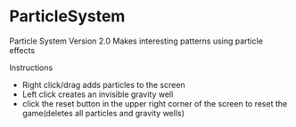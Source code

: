 ParticleSystem
==============

Particle System Version 2.0
Makes interesting patterns using particle effects

Instructions
  - Right click/drag adds particles to the screen
  - Left click creates an invisible gravity well 
  - click the reset button in the upper right corner of the screen to reset the game(deletes all particles and gravity wells)
